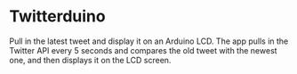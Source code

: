 Twitterduino
============
Pull in the latest tweet and display it on an Arduino LCD.
The app pulls in the Twitter API every 5 seconds and compares the old tweet with the newest one, and then displays it on the LCD screen.
